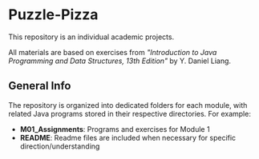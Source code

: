 # Puzzle-Pizza

This repository is an individual academic projects. 

All materials are based on exercises from *"Introduction to Java Programming and Data Structures, 13th Edition"* by Y. Daniel Liang. 


## General Info
The repository is organized into dedicated folders for each module, with related Java programs stored in their respective directories. For example:
- **M01_Assignments**: Programs and exercises for Module 1
- **README**: Readme files are included when necessary for specific direction/understanding 
